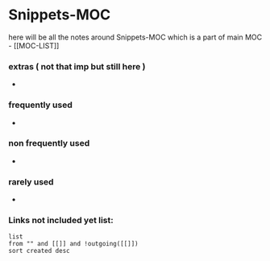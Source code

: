 
# Snippets-MOC

here will be all the notes around Snippets-MOC which is a part of main MOC - [[MOC-LIST]]

### extras ( not that imp but still here )

- 

### frequently used 

- 


### non frequently used

- 

### rarely used

- 




### **Links not included yet list:**
```dataview
list
from "" and [[]] and !outgoing([[]])
sort created desc
```

